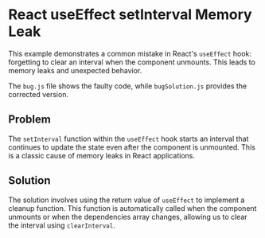 # React useEffect setInterval Memory Leak
This example demonstrates a common mistake in React's `useEffect` hook: forgetting to clear an interval when the component unmounts.  This leads to memory leaks and unexpected behavior.

The `bug.js` file shows the faulty code, while `bugSolution.js` provides the corrected version.

## Problem
The `setInterval` function within the `useEffect` hook starts an interval that continues to update the state even after the component is unmounted. This is a classic cause of memory leaks in React applications.

## Solution
The solution involves using the return value of `useEffect` to implement a cleanup function.  This function is automatically called when the component unmounts or when the dependencies array changes, allowing us to clear the interval using `clearInterval`.